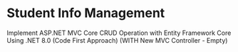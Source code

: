 # Student Info Management
Implement ASP.NET MVC Core CRUD Operation with Entity Framework Core Using .NET 8.0 (Code First Approach)
(WITH New MVC Controller - Empty)